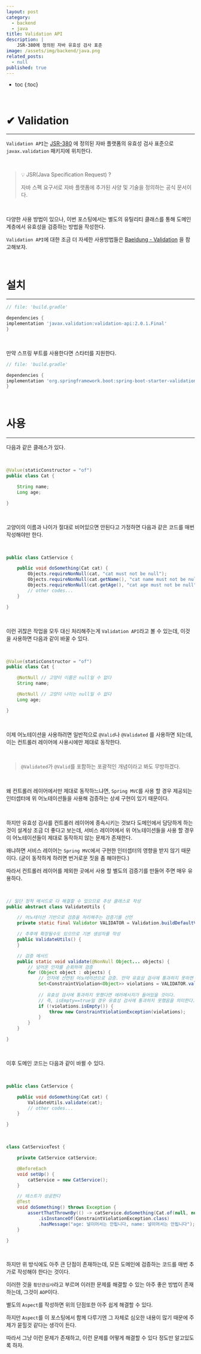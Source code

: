 ```yaml
---
layout: post
category:
  - backend
  - java
title: Validation API
description: |
    JSR-380에 정의된 자바 유효성 검사 표준
image: /assets/img/backend/java.png
related_posts:
  - null
published: true
---
```


* toc
{:toc}

<br />

# ✔ Validation

---

`Validation API`는 [JSR-380](https://jcp.org/en/jsr/detail?id=380) 에 정의된 자바 플랫폼의 유효성 검사 표준으로 `javax.validation` 패키지에 위치한다.

<br />

> 💡 JSR(Java Specification Request) ?
>
> 자바 스펙 요구서로 자바 플랫폼에 추가된 사양 및 기술을 정의하는 공식 문서이다.

<br />

다양한 사용 방법이 있으나, 이번 포스팅에서는 별도의 유틸리티 클래스를 통해 도메인 계층에서 유효성을 검증하는 방법을 작성한다.

`Validation API`에 대한 조금 더 자세한 사용방법들은 [Baeldung - Validation](https://www.baeldung.com/javax-validation) 을 참고해보자.

<br />

# 설치

---

```groovy
// file: 'build.gradle'

dependencies {
implementation 'javax.validation:validation-api:2.0.1.Final'
}
```

<br />

만약 스프링 부트를 사용한다면 스타터를 지원한다.

```groovy
// file: 'build.gradle'

dependencies {
implementation 'org.springframework.boot:spring-boot-starter-validation'
}
```

<br />

# 사용

---

다음과 같은 클래스가 있다.

<br />

```java
@Value(staticConstructor = "of")
public class Cat {

    String name;
    Long age;

}
```

<br />

고양이의 이름과 나이가 절대로 비어있으면 안된다고 가정하면 다음과 같은 코드를 매번 작성해야만 한다.

<br />

```java
public class CatService {

    public void doSomething(Cat cat) {
        Objects.requireNonNull(cat, "cat must not be null");
        Objects.requireNonNull(cat.getName(), "cat name must not be null");
        Objects.requireNonNull(cat.getAge(), "cat age must not be null");
        // other codes...
    }

}
```

<br />

이런 귀찮은 작업을 모두 대신 처리해주는게 `Validation API`라고 볼 수 있는데, 이것을 사용하면 다음과 같이 바꿀 수 있다.

<br />

```java
@Value(staticConstructor = "of")
public class Cat {

    @NotNull // 고양이 이름은 null일 수 없다
    String name;

    @NotNull // 고양이 나이는 null일 수 없다
    Long age;

}
```

<br />

이제 어노테이션을 사용하려면 일반적으로 `@Valid`나 `@Validated` 를 사용하면 되는데, 이는 컨트롤러 레이어에 사용시에만 제대로 동작한다.

<br />

> `@Validated`가 `@Valid`를 포함하는 포괄적인 개념이라고 봐도 무방하겠다.

<br />

왜 컨트롤러 레이어에서만 제대로 동작하느냐면, `Spring MVC`를 사용 할 경우 제공되는 인터셉터에 위 어노테이션들을 사용해 검증하는 상세 구현이 있기 때문이다.

<br />

하지만 유효성 검사를 컨트롤러 레이어에 종속시키는 것보다 도메인에서 담당하게 하는 것이 설계상 조금 더 좋다고 보는데, 서비스 레이어에서 위 어노테이션들을 사용 할 경우 이 어노테이션들이 제대로 동작하지 않는 문제가 존재한다.

왜냐하면 서비스 레이어는 `Spring MVC`에서 구현한 인터셉터의 영향을 받지 않기 때문이다. (굳이 동작하게 하려면 번거로운 짓을 좀 해야한다.)

따라서 컨트롤러 레이어를 제외한 곳에서 사용 할 별도의 검증기를 만들어 주면 매우 유용하다.

<br />

```java
// 일단 정적 메서드로 다 해결할 수 있으므로 추상 클래스로 작성
public abstract class ValidateUtils {

    // 어노테이션 기반으로 검증을 처리해주는 검증기를 선언
    private static final Validator VALIDATOR = Validation.buildDefaultValidatorFactory().getValidator();

    // 추후에 확장될수도 있으므로 기본 생성자를 작성
    public ValidateUtils() {
    }

    // 검증 메서드
    public static void validate(@NonNull Object... objects) {
        // 넘어온 인자를 순회하며 검증
        for (Object object : objects) {
            // 인자에 선언된 어노테이션으로 검증. 만약 유효성 검사에 통과하지 못하면 에러메시지를 반환한다
            Set<ConstraintViolation<Object>> violations = VALIDATOR.validate(object);
            
            // 유효성 검사에 통과하지 못했다면 에러메시지가 들어있을 것이다.
            // 즉, isEmpty==true일 경우 유효성 검사에 통과하지 못했음을 의미한다.
            if (!violations.isEmpty()) {
                throw new ConstraintViolationException(violations);
            }
        }
    }

}
```

<br />

이후 도메인 코드는 다음과 같이 바뀔 수 있다.

<br />

```java
public class CatService {

    public void doSomething(Cat cat) {
        ValidateUtils.validate(cat);
        // other codes...
    }

}
```

<br />

```java
class CatServiceTest {

    private CatService catService;

    @BeforeEach
    void setUp() {
        catService = new CatService();
    }

    // 테스트가 성공한다
    @Test
    void doSomething() throws Exception {
        assertThatThrownBy(() -> catService.doSomething(Cat.of(null, null)))
            .isInstanceOf(ConstraintViolationException.class)
            .hasMessage("age: 널이어서는 안됩니다, name: 널이어서는 안됩니다");
    }

}
```

<br />

하지만 위 방식에도 아주 큰 단점이 존재하는데, 모든 도메인에 검증하는 코드를 매번 추가로 작성해야 한다는 것이다.

이러한 것을 `횡단관심사`라고 부르며 이러한 문제를 해결할 수 있는 아주 좋은 방법이 존재하는데, 그것이 `AOP`이다.

별도의 `Aspect`를 작성하면 위의 단점또한 아주 쉽게 해결할 수 있다.

하지만 `Aspect`를 이 포스팅에서 함께 다루기엔 그 자체로 심오한 내용이 많기 때문에 주제가 묻힐것 같다는 생각이 든다.

따라서 그냥 이런 문제가 존재하고, 이런 문제를 어떻게 해결할 수 있다 정도만 알고있도록 하자.

<br />




